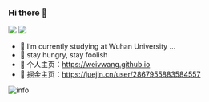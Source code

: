 ### Hi there 👋
![](https://visitor-badge.glitch.me/badge?page_id=weivwang.readme)
[![](https://img.shields.io/badge/macOS-Hackintosh-292e33?style=flat-square&logo=apple&logoColor=ffffff)](https://www.tonymacx86.com/)

 - 🔭 I’m currently studying at Wuhan University ...
 - 👯 stay hungry, stay foolish
 - 💬 个人主页：https://weivwang.github.io
 - 🤔 掘金主页：https://juejin.cn/user/2867955883584557

![info](https://github-readme-stats.vercel.app/api?username=weivwang&show_icons=true&count_private=true&hide=prs&theme=chartreuse-dark )
<!--
**weivwang/weivwang** is a ✨ _special_ ✨ repository because its `README.md` (this file) appears on your GitHub profile.

Here are some ideas to get you started:


-  I’m looking to collaborate on ...
- 🤔 I’m looking for help with ...
- 💬 Ask me about ...
- 📫 How to reach me: ...
- 😄 Pronouns: ...

-->
